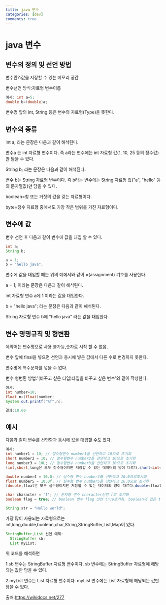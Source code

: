 ```yaml
---
title: java 변수
categories: [dev]
comments: true
---
```

java 변수
=============

변수의 정의 및 선언 방법
-------------
변수란?:값을 저장할 수 있는 메모리 공간

변수선언 방식:자료형 변수이름

```java
예시: int a=5; 
double b=(double)a;
```
변수명 앞의 int, String 등은 변수의 자료형(Type)을 뜻한다.


변수의 종류
-------------
int a; 라는 문장은 다음과 같이 해석된다.

변수a 는 int 자료형 변수이다. 즉 a라는 변수에는 int 자료형 값(1, 10, 25 등의 정수값)만 담을 수 있다.

String b; 라는 문장은 다음과 같이 해석된다.

변수 b는 String 자료형 변수이다. 즉 b라는 변수에는 String 자료형 값("a", "hello" 등의 문자열값)만 담을 수 있다.

boolean=참 또는 거짓의 값을 갖는 자료형이다.

byte=정수 자료형 중에서도 가장 작은 범위를 가진 자료형이다.

변수에 값 
-------------
변수 선언 후 다음과 같이 변수에 값을 대입 할 수 있다.
```java
int a;
String b;

a = 1;
b = "hello java";
```
변수에 값을 대입할 때는 위의 예에서와 같이 =(assignment) 기호를 사용한다.

a = 1; 이라는 문장은 다음과 같이 해석된다.

int 자료형 변수 a에 1 이라는 값을 대입한다.

b = "hello java"; 라는 문장은 다음과 같이 해석된다.

String 자료형 변수 b에 "hello java" 라는 값을 대입한다.

변수 명명규칙 및 형변환 
-------------

예약어는 변수명으로 사용 불가능,숫자로 시작 할 수 없음,

변수 앞에 final을 넣으면 선언과 동시에 넣은 값에서 다른 수로 변경하지 못한다.

변수명에 특수문자를 넣을 수 없다.

변수 형변환 방법:'(바꾸고 싶은 타입)타입을 바꾸고 싶은 변수'와 같이 작성한다.

```java
예시: 
int number=10;
float n=(float)number;
System.out.printf("%f",n);

결과:10.00
```

예시
-------------

다음과 같이 변수를 선언함과 동시에 값을 대입할 수도 있다.
```java
예시:
int number1 = 10; // 정수형변수 number1을 선언하고 10으로 초기화
short number2 = 10; // 정수형변수 number2을 선언하고 10으로 초기화
long number3 = 10L; // 정수형변수 number3을 선언하고 10으로 초기화
(int,short,long은 모두 정수형이지만 저장할 수 있는 데이터의 양이 다르다.short<int<long순,long은 쓸 때 L을 붙인다.)

double number4 = 10.0; // 실수형 변수 number4를 선언하고 10.0으로초기화
float number5 = 10.0f; // 실수형 변수 number5을 선언하고 10.0으로 초기화
(double,float은 모두 실수형이지만 저장할 수 있는 데이터의 양이 다르다.double<float순,float은 쓸 때 f를 붙인다.)

char character = 'f'; // 문자형 변수 character선언 f로 초기화
boolean flag = true; // boolean 변수 flag 선언 true초기화, boolean의 값은 true, false 두개의값만가질수있다.

String str = "Hello world";
```

가장 많이 사용되는 자료형으로는 int,long,double,boolean,char,String,StringBuffer,List,Map이 있다.

```java
StringBuffer,List 선언 예제:
  StringBuffer sb;
  List myList;
```
위 코드를 해석하면 

1.sb 변수는 StringBuffer 자료형 변수이다. sb 변수에는 StringBuffer 자료형에 해당되는 값만 담을 수 있다.

2.myList 변수는 List 자료형 변수이다. myList 변수에는 List 자료형에 해당되는 값만 담을 수 있다.



출처:https://wikidocs.net/277

